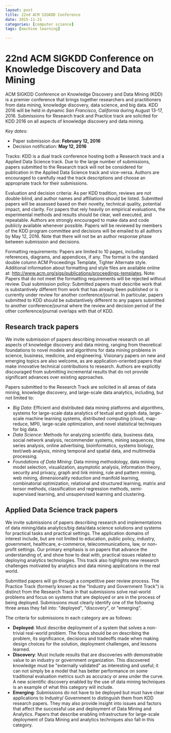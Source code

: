 ```yaml
---
layout: post
title: 22nd ACM SIGKDD Conference
date: 2015-11-21
categories: [computer science]
tags: [machine learning]

---
```


# 22nd ACM SIGKDD Conference on Knowledge Discovery and Data Mining

ACM SIGKDD Conference on Knowledge Discovery and Data Mining (KDD) is a premier conference that brings together researchers and practitioners from data mining, knowledge discovery, data science, and big data. KDD 2016 will be held in dynamic *San Francisco, California* during August 13-17, 2016. Submissions for Research track and Practice track are solicited for KDD 2016 on all aspects of knowledge discovery and data mining.

*Key dates*:

- Paper submission due: **February 12, 2016**
- Decision notification: **May 12, 2016**

Tracks: KDD is a dual track conference hosting both a Research track and a Applied Data Science track. Due to the large number of submissions, papers submitted to the Research track will not be considered for publication in the Applied Data Science track and vice-versa. Authors are encouraged to carefully read the track descriptions and choose an appropriate track for their submissions. 

Evaluation and decision criteria: As per KDD tradition, reviews are not double-blind, and author names and affiliations should be listed. Submitted papers will be assessed based on their novelty, technical quality, potential impact, and clarity. For papers that rely heavily on empirical evaluations, the experimental methods and results should be clear, well executed, and repeatable. Authors are strongly encouraged to make data and code publicly available whenever possible. Papers will be reviewed by members of the KDD program committee and decisions will be emailed to all authors by May 12, 2016. Note that there will not be an author response phase between submission and decisions.

Formatting requirements: Papers are limited to 10 pages, including references, diagrams, and appendices, if any. The format is the standard double column ACM Proceedings Template, Tighter Alternate style. Additional information about formatting and style files are available online at:
http://www.acm.org/sigs/publications/proceedings-templates.
Note: Papers that do not meet the formatting requirements will be rejected without review.
Dual submission policy: Submitted papers must describe work that is substantively different from work that has already been published or is currently under review for another conference/journal. In particular, papers submitted to KDD should be substantively different to any papers submitted to another conference/journal where the review and decision period of the other conference/journal overlaps with that of KDD.


## Research track papers

We invite submission of papers describing innovative research on all aspects of knowledge discovery and data mining, ranging from theoretical foundations to novel models and algorithms for data mining problems in science, business, medicine, and engineering. Visionary papers on new and emerging topics are also welcome, as are application-oriented papers that make innovative technical contributions to research. Authors are explicitly discouraged from submitting incremental results that do not provide significant advances over existing approaches.

Papers submitted to the Research Track are solicited in all areas of data mining, knowledge discovery, and large-scale data analytics, including, but not limited to:

- *Big Data*: Efficient and distributed data mining platforms and algorithms, systems for large-scale data analytics of textual and graph data, large-scale machine learning systems, distributed computing (cloud, map-reduce, MPI), large-scale optimization, and novel statistical techniques for big data.
- *Data Science*: Methods for analyzing scientific data, business data, social network analysis, recommender systems, mining sequences, time series analysis, online advertising, bioinformatics, systems biology, text/web analysis, mining temporal and spatial data, and multimedia processing.
- *Foundations of Data Mining*: Data mining methodology, data mining model selection, visualization, asymptotic analysis, information theory, security and privacy, graph and link mining, rule and pattern mining, web mining, dimensionality reduction and manifold learning, combinatorial optimization, relational and structured learning, matrix and tensor methods, classification and regression methods, semi-supervised learning, and unsupervised learning and clustering.



## Applied Data Science track papers

We invite submissions of papers describing research and implementations of data mining/data analytics/big data/data science solutions and systems for practical tasks and practical settings. The application domains of interest include, but are not limited to education, public policy, industry, government, healthcare, e-commerce, telecommunications, law, or non-profit settings. Our primary emphasis is on papers that advance the understanding of, and show how to deal with, practical issues related to deploying analytics technologies. This track also highlights new research challenges motivated by analytics and data mining applications in the real world.

Submitted papers will go through a competitive peer review process. The Practice Track (formerly known as the "Industry and Government Track") is distinct from the Research Track in that submissions solve real-world problems and focus on systems that are deployed or are in the process of being deployed. Submissions must clearly identify one of the following three areas they fall into: "deployed", "discovery", or "emerging".

The criteria for submissions in each category are as follows:

* **Deployed**: Must describe deployment of a system that solves a non-trivial real-world problem. The focus should be on describing the problem, its significance, decisions and tradeoffs made when making design choices for the solution, deployment challenges, and lessons learned.
* **Discovery**: Must include results that are discoveries with demonstrable value to an industry or government organization. This discovered knowledge must be "externally validated" as interesting and useful; it can not simply be a model that has better performance on some traditional evaluation metrics such as accuracy or area under the curve. A new scientific discovery enabled by the use of data mining techniques is an example of what this category will include.
* **Emerging**: Submissions do not have to be deployed but must have clear applications to Industry/ Government to distinguish them from KDD research papers. They may also provide insight into issues and factors that affect the successful use and deployment of Data Mining and Analytics. Papers that describe enabling infrastructure for large-scale deployment of Data Mining and analytics techniques also fall in this category.
